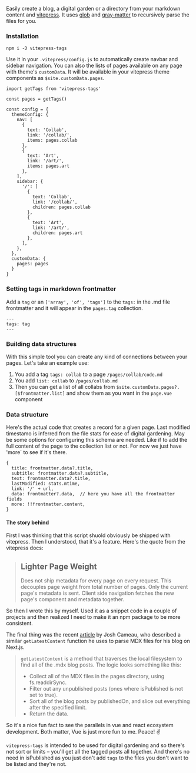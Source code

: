Easily create a blog, a digital garden or a directory from your markdown content and [vitepress](https://vitepress.vuejs.org/). It uses [glob](https://www.npmjs.com/package/glob) and [gray-matter](https://www.npmjs.com/package/gray-matter) to recursively parse the files for you.

### Installation

`npm i -D vitepress-tags`

Use it in your `.vitepress/config.js` to automatically create navbar and sidebar navigation. You can also the lists of pages available on any page with theme's `customData`. It will be available in your vitepress theme components as `$site.customData.pages`. 

```
import getTags from 'vitepress-tags'

const pages = getTags()

const config = {
  themeConfig: {
    nav: [
      {
        text: 'Collab',
        link: '/collab/',
        items: pages.collab
      },
      {
        text: 'Art',
        link: '/art/',
        items: pages.art
      },
    ],
    sidebar: {
      '/': [
        {
          text: 'Collab',
          link: '/collab/',
          children: pages.collab
        },
        {
          text: 'Art',
          link: '/art/',
          children: pages.art
        },
      ],
    },
  },
  customData: {
    pages: pages
  }
}
```

### Setting tags in markdown frontmatter

Add a `tag` or an `['array', 'of', 'tags']` to the `tags:` in the .md file frontmatter and it will appear in the `pages.tag` collection.

```
---
tags: tag
---
```

### Building data structures

With this simple tool you can create any kind of connections between your pages. Let's take an example use:

1. You add a tag `tags: collab` to a page `/pages/collab/code.md`
1. You add `list: collab` to `/pages/collab.md`
2. Then you can get a list of all collabs from `$site.customData.pages?.[$frontmatter.list]` and show them as you want in the `page.vue` component

### Data structure

Here's the actual code that creates a record for a given page. Last modified timestamo is inferred from the file stats for ease of digital gardening. May be some options for configuring this schema are needed. Like if to add the full content of the page to the collection list or not. For now we just have 'more` to see if it's there.

```
{
  title: frontmatter.data?.title,
  subtitle: frontmatter.data?.subtitle,
  text: frontmatter.data?.title,
  lastModified: stats.mtime,
  link: '/' + url,
  data: frontmatter?.data,  // here you have all the frontmatter fields
  more: !!frontmatter.content,
}
```

#### The story behind

First I was thinking that this script shuold obviously be shipped with vitepress. Then I understood, that it's a feature. Here's the quote from the vitepress docs:

> ## Lighter Page Weight
>
> Does not ship metadata for every page on every request. This decouples page weight from total number of pages. Only the current page's metadata is sent. Client side navigation fetches the new page's component and metadata together.


So then I wrote this by myself. Used it as a snippet code in a couple of projects and then realized I need to make it an npm package to be more consistent.

The final thing was the recent [article](https://www.joshwcomeau.com/blog/how-i-built-my-blog/#index-pages) by Josh Cameau, who described a similar `getLatestContent` function he uses to parse MDX files for his blog on Next.js.

> `getLatestContent` is a method that traverses the local filesystem to find all of the .mdx blog posts. The logic looks something like this:
> - Collect all of the MDX files in the pages directory, using fs.readdirSync.
> - Filter out any unpublished posts (ones where isPublished is not set to true).
> - Sort all of the blog posts by publishedOn, and slice out everything after the specified limit.
> - Return the data.

So it's a nice fun fact to see the parallels in vue and react ecosystem development. Both matter, Vue is just more fun to me. Peace! ✌️

`vitepress-tags` is intended to be used for digital gardening and so there's not sort or limits – you'll get all the tagged posts all together. And there's no need in isPublished as you just don't add `tags` to the files you don't want to be listed and they're not. 